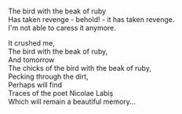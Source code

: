 # ⠀

The bird with the beak of ruby\
Has taken revenge - behold! - it has taken revenge.\
I'm not able to caress it anymore.

It crushed me,\
The bird with the beak of ruby,\
And tomorrow\
The chicks of the bird with the beak of ruby,\
Pecking through the dirt,\
Perhaps will find\
Traces of the poet Nicolae Labiș\
Which will remain a beautiful memory...
